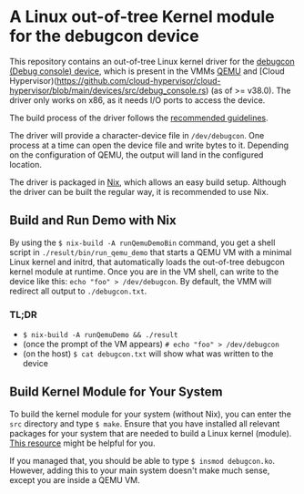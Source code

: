 # A Linux out-of-tree Kernel module for the debugcon device

This repository contains an out-of-tree Linux kernel driver for the
[debugcon (Debug console) device](https://phip1611.de/blog/how-to-use-qemus-debugcon-feature-and-write-to-a-file/),
which is present in the VMMs
[QEMU](https://github.com/qemu/qemu/blob/master/hw/char/debugcon.c) and
[Cloud Hypervisor)(https://github.com/cloud-hypervisor/cloud-hypervisor/blob/main/devices/src/debug_console.rs)
(as of >= v38.0). The driver only works on x86, as it needs I/O ports to access
the device.

The build process of the driver follows the
[recommended guidelines](https://docs.kernel.org/kbuild/modules.html).

The driver will provide a character-device file in `/dev/debugcon`. One process
at a time can open the device file and write bytes to it. Depending on the
configuration of QEMU, the output will land in the configured location.

The driver is packaged in [Nix](https://nixos.org/), which allows an easy build
setup. Although the driver can be built the regular way, it is recommended to
use Nix.

## Build and Run Demo with Nix

By using the `$ nix-build -A runQemuDemoBin` command, you get a shell script in
`./result/bin/run_qemu_demo` that starts a QEMU VM with a minimal Linux kernel
and initrd, that automatically loads the out-of-tree debugcon kernel module at
runtime. Once you are in the VM shell, can write to the device like this:
`echo "foo" > /dev/debugcon`. By default, the VMM will redirect all output to
`./debugcon.txt`.

### TL;DR

- `$ nix-build -A runQemuDemo && ./result`
- (once the prompt of the VM appears) `# echo "foo" > /dev/debugcon`
- (on the host) `$ cat debugcon.txt` will show what was written to the
  device

## Build Kernel Module for Your System

To build the kernel module for your system (without Nix), you can enter the
`src` directory and type `$ make`. Ensure that you have installed all relevant
packages for your system that are needed to build a Linux kernel (module).
[This resource](https://wiki.ubuntu.com/Kernel/BuildYourOwnKernel) might be
helpful for you.

If you managed that, you should be able to type `$ insmod debugcon.ko`. However,
adding this to your main system doesn't make much sense, except you are inside a
QEMU VM.
